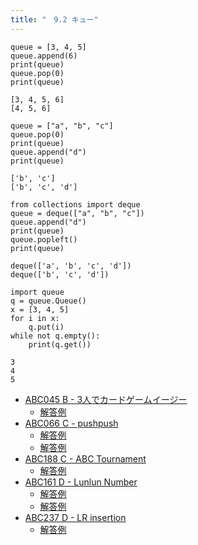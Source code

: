 ```yaml
---
title: "　9.2 キュー"
---
```


```python:サンプルコード
queue = [3, 4, 5]
queue.append(6)
print(queue)
queue.pop(0)
print(queue)
```

```text:実行結果
[3, 4, 5, 6]
[4, 5, 6]
```

```python:サンプルコード
queue = ["a", "b", "c"]
queue.pop(0)
print(queue)
queue.append("d")
print(queue)
```

```text:実行結果
['b', 'c']
['b', 'c', 'd']
```

```python:サンプルコード
from collections import deque
queue = deque(["a", "b", "c"])
queue.append("d")
print(queue)
queue.popleft()
print(queue)
```

```text:実行結果
deque(['a', 'b', 'c', 'd'])
deque(['b', 'c', 'd'])
```

```python:サンプルコード
import queue
q = queue.Queue()
x = [3, 4, 5]
for i in x:
    q.put(i)
while not q.empty():
    print(q.get())
```

```text:実行結果
3
4
5
```

- [ABC045 B - 3人でカードゲームイージー](https://atcoder.jp/contests/abc045/tasks/abc045_b)
    - [解答例](https://atcoder.jp/contests/abc045/submissions/14453369)
- [ABC066 C - pushpush](https://atcoder.jp/contests/abc066/tasks/arc077_a)
    - [解答例](https://atcoder.jp/contests/abc066/submissions/14452926)
    - [解答例](https://atcoder.jp/contests/abc066/submissions/18297546)
- [ABC188 C - ABC Tournament](https://atcoder.jp/contests/abc188/tasks/abc188_c)
    - [解答例](https://atcoder.jp/contests/abc188/submissions/22540829)
- [ABC161 D - Lunlun Number](https://atcoder.jp/contests/abc161/tasks/abc161_d)
    - [解答例](https://atcoder.jp/contests/abc161/submissions/14473838)
    - [解答例](https://atcoder.jp/contests/abc161/submissions/14474168)
- [ABC237 D - LR insertion](https://atcoder.jp/contests/abc237/tasks/abc237_d)
    - [解答例](https://atcoder.jp/contests/abc237/submissions/30985905)
